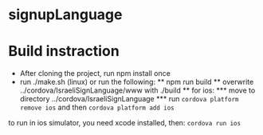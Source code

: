 # signupLanguage


# Build instraction

* After cloning the project, run npm install once
* run ./make.sh (linux) or run the following:
** npm run build
** overwrite ../cordova/IsraeliSignLanguage/www with ./build
** for ios: 
*** move to directory ../cordova/IsraeliSignLanguage
*** run `cordova platform remove ios` and then `cordova platform add ios`

to run in ios simulator, you need xcode installed, then:
`cordova run ios`
